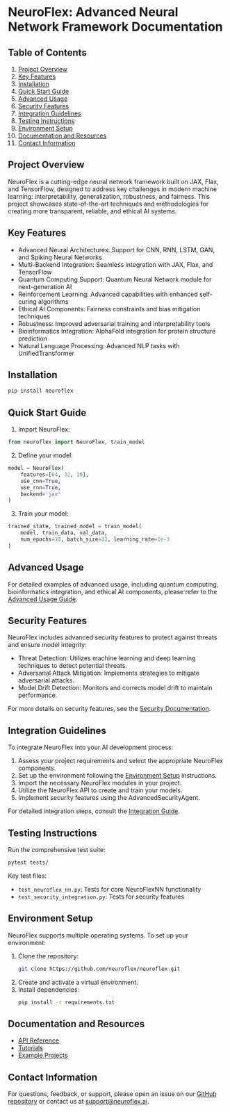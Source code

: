 # NeuroFlex: Advanced Neural Network Framework Documentation

## Table of Contents
1. [Project Overview](#project-overview)
2. [Key Features](#key-features)
3. [Installation](#installation)
4. [Quick Start Guide](#quick-start-guide)
5. [Advanced Usage](#advanced-usage)
6. [Security Features](#security-features)
7. [Integration Guidelines](#integration-guidelines)
8. [Testing Instructions](#testing-instructions)
9. [Environment Setup](#environment-setup)
10. [Documentation and Resources](#documentation-and-resources)
11. [Contact Information](#contact-information)

## Project Overview
NeuroFlex is a cutting-edge neural network framework built on JAX, Flax, and TensorFlow, designed to address key challenges in modern machine learning: interpretability, generalization, robustness, and fairness. This project showcases state-of-the-art techniques and methodologies for creating more transparent, reliable, and ethical AI systems.

## Key Features
- Advanced Neural Architectures: Support for CNN, RNN, LSTM, GAN, and Spiking Neural Networks
- Multi-Backend Integration: Seamless integration with JAX, Flax, and TensorFlow
- Quantum Computing Support: Quantum Neural Network module for next-generation AI
- Reinforcement Learning: Advanced capabilities with enhanced self-curing algorithms
- Ethical AI Components: Fairness constraints and bias mitigation techniques
- Robustness: Improved adversarial training and interpretability tools
- Bioinformatics Integration: AlphaFold integration for protein structure prediction
- Natural Language Processing: Advanced NLP tasks with UnifiedTransformer

## Installation
```bash
pip install neuroflex
```

## Quick Start Guide
1. Import NeuroFlex:
```python
from neuroflex import NeuroFlex, train_model
```

2. Define your model:
```python
model = NeuroFlex(
    features=[64, 32, 10],
    use_cnn=True,
    use_rnn=True,
    backend='jax'
)
```

3. Train your model:
```python
trained_state, trained_model = train_model(
    model, train_data, val_data,
    num_epochs=10, batch_size=32, learning_rate=1e-3
)
```

## Advanced Usage
For detailed examples of advanced usage, including quantum computing, bioinformatics integration, and ethical AI components, please refer to the [Advanced Usage Guide](advanced_usage.md).

## Security Features
NeuroFlex includes advanced security features to protect against threats and ensure model integrity:

- Threat Detection: Utilizes machine learning and deep learning techniques to detect potential threats.
- Adversarial Attack Mitigation: Implements strategies to mitigate adversarial attacks.
- Model Drift Detection: Monitors and corrects model drift to maintain performance.

For more details on security features, see the [Security Documentation](security.md).

## Integration Guidelines
To integrate NeuroFlex into your AI development process:

1. Assess your project requirements and select the appropriate NeuroFlex components.
2. Set up the environment following the [Environment Setup](#environment-setup) instructions.
3. Import the necessary NeuroFlex modules in your project.
4. Utilize the NeuroFlex API to create and train your models.
5. Implement security features using the AdvancedSecurityAgent.

For detailed integration steps, consult the [Integration Guide](integration_guide.md).

## Testing Instructions
Run the comprehensive test suite:
```bash
pytest tests/
```

Key test files:
- `test_neuroflex_nn.py`: Tests for core NeuroFlexNN functionality
- `test_security_integration.py`: Tests for security features

## Environment Setup
NeuroFlex supports multiple operating systems. To set up your environment:

1. Clone the repository:
   ```bash
   git clone https://github.com/neuroflex/neuroflex.git
   ```
2. Create and activate a virtual environment.
3. Install dependencies:
   ```bash
   pip install -r requirements.txt
   ```

## Documentation and Resources
- [API Reference](api_reference.md)
- [Tutorials](tutorials/)
- [Example Projects](examples/)

## Contact Information
For questions, feedback, or support, please open an issue on our [GitHub repository](https://github.com/neuroflex/neuroflex/issues) or contact us at support@neuroflex.ai.
